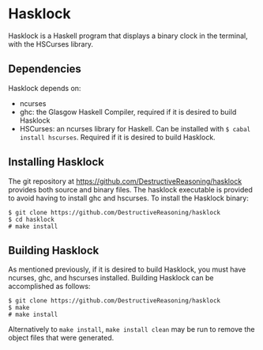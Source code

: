 Hasklock
========
Hasklock is a Haskell program that displays a binary clock in the terminal, with the HSCurses library.

Dependencies
------------
Hasklock depends on:
* ncurses
* ghc: the Glasgow Haskell Compiler, required if it is desired to build Hasklock
* HSCurses: an ncurses library for Haskell. Can be installed with `$ cabal install hscurses`. Required if it is desired to build Hasklock.

Installing Hasklock
-------------------
The git repository at https://github.com/DestructiveReasoning/hasklock provides both source and binary files.
The hasklock executable is provided to avoid having to install ghc and hscurses.
To install the Hasklock binary:
```
$ git clone https://github.com/DestructiveReasoning/hasklock
$ cd hasklock
# make install
```

Building Hasklock
-----------------
As mentioned previously, if it is desired to build Hasklock, you must have ncurses, ghc, and hscurses installed.
Building Hasklock can be accomplished as follows:
```
$ git clone https://github.com/DestructiveReasoning/hasklock
$ make
# make install
```
Alternatively to `make install`, `make install clean` may be run to remove the object files that were generated.
